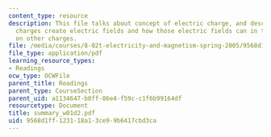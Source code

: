 ```yaml
---
content_type: resource
description: This file talks about concept of electric charge, and describe both how
  charges create electric fields and how those electric fields can in turn exert forces
  on other charges.
file: /media/courses/8-02t-electricity-and-magnetism-spring-2005/9568d1ff123118a13ce99b6417cbd3ca_summary_w01d2.pdf
file_type: application/pdf
learning_resource_types:
- Readings
ocw_type: OCWFile
parent_title: Readings
parent_type: CourseSection
parent_uid: a1134647-b0ff-86e4-f59c-c1f6b99164df
resourcetype: Document
title: summary_w01d2.pdf
uid: 9568d1ff-1231-18a1-3ce9-9b6417cbd3ca
---
```

